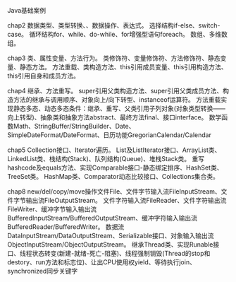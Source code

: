 Java基础案例

chap2 
数据类型、类型转换、、数据操作、表达式。
选择结构if-else、switch-case。
循环结构for、while、do-while、for增强型语句foreach。
数组、多维数组。

chap3
类、属性变量、方法行为。
类修饰符、变量修饰符、方法修饰符、静态变量、静态方法。
方法重载、类构造方法、this引用成员变量、this引用构造方法、this引用自身和成员方法。

chap4
继承、方法重写。
super引用父类构造方法、super引用父类成员方法、构造方法的继承与调用顺序、对象向上/向下转型、instanceof运算符。
方法重载实现静态多态、动态多态条件：继承、重写、父类引用子列对象(对象类型转换——向上转型)、抽象类和抽象方法abstract、最终方法final、接口interface。
数学函数Math、StringBuffer/StringBuilder、Date、SimpleDateFormat/DateFormat、日历功能GregorianCalendar/Calendar

chap5
Collection接口、Iterator遍历。
List及ListIterator接口、ArrayList类、LinkedList类、栈结构(Stack)、队列结构(Queue)、堆栈Stack类。
重写hashcode及equals方法、实现Comparable接口-静态绑定排序、HashSet类、TreeSet类。
HashMap类、Comparator动态比较接口、Collections集合类。

chap8
new/del/copy/move操作文件File、文件字节输入流FileInputStream、文件字节输出流FileOutputStream。
文件字符输入流FileReader、文件字符输出流FileWriter、缓冲字节输入输出流BufferedInputStream/BufferedOutputStream、缓冲字符输入输出流BufferedReader/BufferedWriter。
数据流DataInputStream/DataOutputStream、Serializable接口、对象输入输出流ObjectInputStream/ObjectOutputStream。
继承Thread类、实现Runable接口、线程状态转变(新建-就绪-死亡-阻塞)、线程强制销毁(Thread的stop和destory、run方法和标志位)、让出CPU使用权yield、等待执行join、synchronized同步关键字